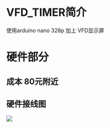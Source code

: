 # VFD_TIMER简介
使用arduino nano 328p 加上 VFD显示屏
# 硬件部分
## 成本 80元附近

## 硬件接线图
![](https://skyqin1999.oss-cn-beijing.aliyuncs.com/Github/1.jpg)
